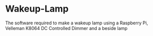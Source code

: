 Wakeup-Lamp
===========

The software required to make a wakeup lamp using a Raspberry Pi, Velleman K8064 DC Controlled Dimmer and a beside lamp
